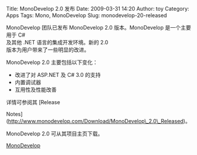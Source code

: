 Title: MonoDevelop 2.0 发布
Date: 2009-03-31 14:20
Author: toy
Category: Apps
Tags: Mono, MonoDevelop
Slug: monodevelop-20-released

MonoDevelop 团队已发布 MonoDevelop 2.0 版本。MonoDevelop 是一个主要用于
C#  
及其他 .NET 语言的集成开发环境。新的 2.0  
版本为用户带来了一些明显的改进。

MonoDevelop 2.0 主要包括以下变化：

+ 改进了对 ASP.NET 及 C# 3.0 的支持  
+ 内置调试器  
+ 互用性及性能改善

详情可参阅其 [Release  

Notes](http://www.monodevelop.com/Download/MonoDevelop\_2.0\_Released)。

MonoDevelop 2.0 可从其项目主页下载。

[MonoDevelop](http://www.monodevelop.com/Download)
